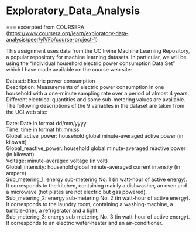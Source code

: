 # Exploratory_Data_Analysis

=== excerpted from COURSERA (https://www.coursera.org/learn/exploratory-data-analysis/peer/ylVFo/course-project-1)

This assignment uses data from the UC Irvine Machine Learning Repository, a popular repository for machine learning datasets. In particular, we will be using the “Individual household electric power consumption Data Set” which I have made available on the course web site:

Dataset: Electric power consumption   
Description: Measurements of electric power consumption in one household with a one-minute sampling rate over a period of almost 4 years. Different electrical quantities and some sub-metering values are available.  
The following descriptions of the 9 variables in the dataset are taken from the UCI web site:  

Date: Date in format dd/mm/yyyy  
Time: time in format hh:mm:ss  
Global_active_power: household global minute-averaged active power (in kilowatt)  
Global_reactive_power: household global minute-averaged reactive power (in kilowatt)  
Voltage: minute-averaged voltage (in volt)  
Global_intensity: household global minute-averaged current intensity (in ampere)  
Sub_metering_1: energy sub-metering No. 1 (in watt-hour of active energy). It corresponds to the kitchen, containing mainly a dishwasher, an oven and a microwave (hot plates are not electric but gas powered).  
Sub_metering_2: energy sub-metering No. 2 (in watt-hour of active energy). It corresponds to the laundry room, containing a washing-machine, a tumble-drier, a refrigerator and a light.  
Sub_metering_3: energy sub-metering No. 3 (in watt-hour of active energy). It corresponds to an electric water-heater and an air-conditioner.  
